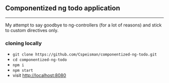 ## Componentized ng todo application
---

My attempt to say goodbye to ng-controllers (for a lot of reasons) and stick to custom directives only.

### cloning locally
- `git clone https://github.com/Cspeisman/componentized-ng-todo.git`
- `cd componentized-ng-todo`
- `npm i`
- `npm start`
- visit [http://localhost:8080](http://localhost:8080)
